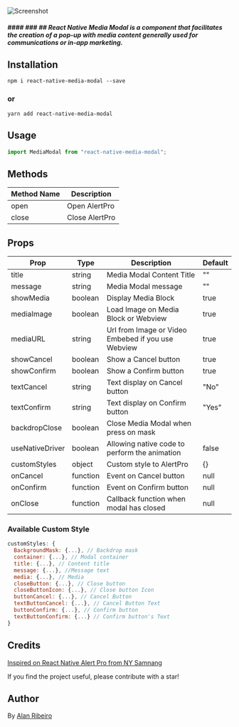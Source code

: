 ![Screenshot](https://github.com/zapcriativo/react-native-media-modal/blob/main/screenshots/rn_media_modal.png?raw=true)

##### #### ### ## React Native Media Modal is a component that facilitates the creation of a pop-up with media content generally used for communications or in-app marketing.

## Installation

```
npm i react-native-media-modal --save
```

### or

```
yarn add react-native-media-modal
```

## Usage

```jsx
import MediaModal from "react-native-media-modal";
```

## Methods

| Method Name | Description    |
| ----------- | -------------- |
| open        | Open AlertPro  |
| close       | Close AlertPro |

## Props

| Prop             | Type     | Description                                              | Default                    |
| ---------------- | -------- | -------------------------------------------------------- | -------------------------- |
| title            | string   | Media Modal Content Title                                | ""                         |
| message          | string   | Media Modal message                                      | ""                         |
| showMedia        | boolean  | Display Media Block                                      | true                       |
| mediaImage       | boolean  | Load Image on Media Block or Webview                     | true                       |
| mediaURL         | string   | Url from Image or Video Embebed if you use Webview       | true                       |
| showCancel       | boolean  | Show a Cancel button                                     | true                       |
| showConfirm      | boolean  | Show a Confirm button                                    | true                       |
| textCancel       | string   | Text display on Cancel button                            | "No"                       |
| textConfirm      | string   | Text display on Confirm button                           | "Yes"                      |
| backdropClose    | boolean  | Close Media Modal when press on mask                     |
| useNativeDriver  | boolean  | Allowing native code to perform the animation            | false                      |
| customStyles     | object   | Custom style to AlertPro                                 | {}                         |
| onCancel         | function | Event on Cancel button                                   | null                       |
| onConfirm        | function | Event on Confirm button                                  | null                       |
| onClose          | function | Callback function when modal has closed                  | null                       |

### Available Custom Style

```jsx
customStyles: {
  BackgroundMask: {...}, // Backdrop mask 
  container: {...}, // Modal container 
  title: {...}, // Content title
  message: {...}, //Message text
  media: {...}, // Media 
  closeButton: {...}, // Close button
  closeButtonIcon: {...}, // Close button Icon
  buttonCancel: {...}, // Cancel Button
  textButtonCancel: {...}, // Cancel Button Text
  buttonConfirm: {...}, // Confirm button
  textButtonConfirm: {...} // Confirm button's Text
}
```


## Credits 
[Inspired on React Native Alert Pro from NY Samnang](https://github.com/nysamnang/react-native-alert-pro "Inspired on React Native Alert Pro from NY Samnang")

If you find the project useful, please contribute with a star!

## Author
By [Alan Ribeiro](https://github.com/zapcriativo "Alan Ribeiro")
